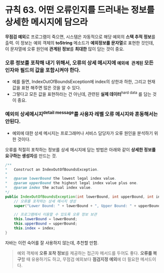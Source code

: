 # 규칙 63. 어떤 오류인지를 드러내는 정보를 상세한 메시지에 담으라
**무점검 예외**로 프로그램이 죽으면, 시스템은 자동적으로 해당 예외의 **스택 추적 정보**를 출력. 이 정보는 예외 객체의 **toString** 메소드가 **예외정보를 문자열**로 표현한 것인데, 이 문자열에 오류 원인에 **관계된 정보**를 **최대한** 많이 담는 것이 중요.

### 오류 정보를 포착해 내기 위해서, 오류의 상세 메시지에 `예외에 관계된` 모든 인자와 필드의 값을 포함시켜야 한다.

- 예를 들면, IndexOutOfBoundsException에 index의 상한과 하한, 그리고 현재 값을 표현 해주면 많은 것을 알 수 있다.
- 그렇다고 모든 값을 표현하라는 건 아닌데, 관련된 **실제 데이터**<sup>hard data</sup> 를 담는 것이 중요.

### 예외의 상세메시지<sup>detail message</sup>를 사용자 레벨 오류 메시지와 혼동해서는 안된다.
- 예외에 대한 상세 메시지는 프로그래머나 서비스 담당자가 오류 원인을 분석하기 위한 것이다.

오류를 적절히 포착하는 정보를 상세 메시지에 담는 방법은 아래와 같이 **상세한 정보를 요구하는 생성자**를 만드는 것.

```java
/**
*	Construct an IndexOutOfBoundsException.
*
*	@param lowerBound the lowest legal index value.
*	@param upperBound the highest legal index value plus one.
*	@param index the actual index value.
*/
public IndexOutOfBoundsException(int lowerBound, int upperBound, int index) {
	// 오류를 포착하는 상세 메시지 생성
	super("Lower Bound: " + lowerBound + ", Upper Bound: " + upperBound + ", Index:" + index);

	// 프로그램에서 이용할 수 있도록 오류 정보 보관
	this.lowerBound = lowerBound;
	this.upperBound = upperBound;
	this.index = index;
}
```
자바는 이런 숙어를 잘 사용하지 않는데, 추천할 만함.

> 예외 객체에 **오류 포착 정보**를 제공하는 접근자 메서드를 두어도 좋다. **오류를 복구**할 때 유용하기도 하고, 무점검 예외보다 **점검지정 예외**에 더 필요한 메서드이다. 